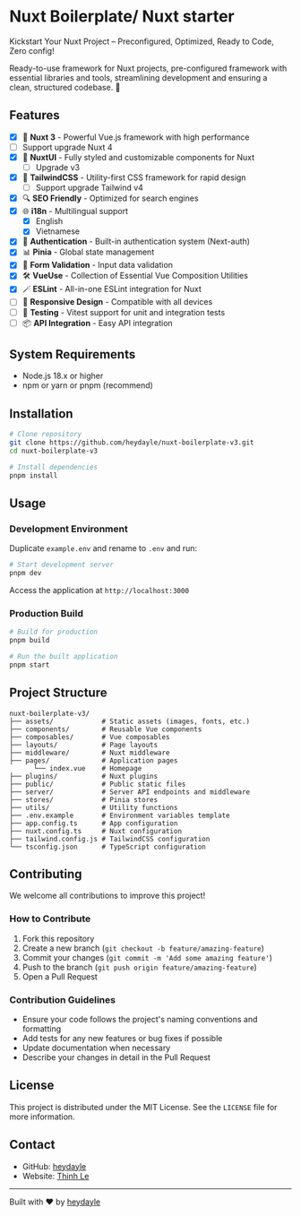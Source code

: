 # Nuxt Boilerplate/ Nuxt starter

Kickstart Your Nuxt Project – Preconfigured, Optimized, Ready to Code, Zero config!

Ready-to-use framework for Nuxt projects, pre-configured framework with essential libraries and tools, streamlining development and ensuring a clean, structured codebase. 🚀

## Features

- [x]  🚀 **Nuxt 3** - Powerful Vue.js framework with high performance
  - [ ] Support upgrade Nuxt 4 
- [x] 📐 **NuxtUI** - Fully styled and customizable components for Nuxt
  - [ ] Upgrade v3
- [x] 🎨 **TailwindCSS** - Utility-first CSS framework for rapid design
  - [ ] Support upgrade Tailwind v4 
- [x] 🔍 **SEO Friendly** - Optimized for search engines
- [x] 🌐 **i18n** - Multilingual support
  - [x] English
  - [x] Vietnamese
- [x] 🔐 **Authentication** - Built-in authentication system (Next-auth)
- [x] 📊 **Pinia** - Global state management
- [x] 📝 **Form Validation** - Input data validation
- [x] 🛠 **VueUse** - Collection of Essential Vue Composition Utilities
- [x] 🪄 **ESLint** - All-in-one ESLint integration for Nuxt
- [ ] 📱 **Responsive Design** - Compatible with all devices
- [ ] 🧪 **Testing** - Vitest support for unit and integration tests
- [ ] 📦 **API Integration** - Easy API integration

## System Requirements

- Node.js 18.x or higher
- npm or yarn or pnpm (recommend)

## Installation

```bash
# Clone repository
git clone https://github.com/heydayle/nuxt-boilerplate-v3.git
cd nuxt-boilerplate-v3

# Install dependencies
pnpm install
```

## Usage

### Development Environment
Duplicate `example.env` and rename to `.env` and run:

```bash
# Start development server
pnpm dev
```

Access the application at `http://localhost:3000`

### Production Build

```bash
# Build for production
pnpm build

# Run the built application
pnpm start
```

## Project Structure

```
nuxt-boilerplate-v3/
├── assets/            # Static assets (images, fonts, etc.)
├── components/        # Reusable Vue components
├── composables/       # Vue composables
├── layouts/           # Page layouts
├── middleware/        # Nuxt middleware
├── pages/             # Application pages
      └── index.vue    # Homepage
├── plugins/           # Nuxt plugins
├── public/            # Public static files
├── server/            # Server API endpoints and middleware
├── stores/            # Pinia stores
├── utils/             # Utility functions
├── .env.example       # Environment variables template
├── app.config.ts      # App configuration
├── nuxt.config.ts     # Nuxt configuration
├── tailwind.config.js # TailwindCSS configuration
└── tsconfig.json      # TypeScript configuration
```

## Contributing

We welcome all contributions to improve this project!

### How to Contribute

1. Fork this repository
2. Create a new branch (`git checkout -b feature/amazing-feature`)
3. Commit your changes (`git commit -m 'Add some amazing feature'`)
4. Push to the branch (`git push origin feature/amazing-feature`)
5. Open a Pull Request

### Contribution Guidelines

- Ensure your code follows the project's naming conventions and formatting
- Add tests for any new features or bug fixes if possible
- Update documentation when necessary
- Describe your changes in detail in the Pull Request

## License

This project is distributed under the MIT License. See the `LICENSE` file for more information.

## Contact

- GitHub: [heydayle](https://github.com/heydayle)
- Website: [Thinh Le](https://thinh.io.vn)

---

Built with ❤️ by [heydayle](https://github.com/heydayle)
